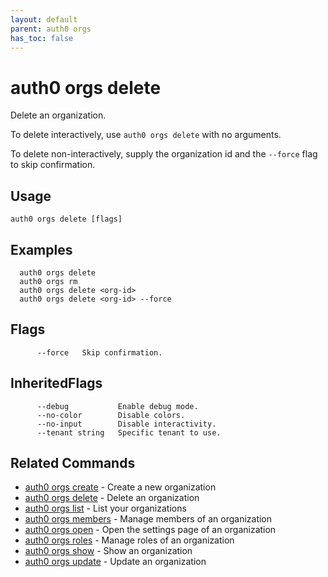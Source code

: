 ```yaml
---
layout: default
parent: auth0 orgs
has_toc: false
---
```

# auth0 orgs delete

Delete an organization.

To delete interactively, use `auth0 orgs delete` with no arguments.

To delete non-interactively, supply the organization id and the `--force` flag to skip confirmation.

## Usage
```
auth0 orgs delete [flags]
```

## Examples

```
  auth0 orgs delete
  auth0 orgs rm
  auth0 orgs delete <org-id>
  auth0 orgs delete <org-id> --force
```


## Flags

```
      --force   Skip confirmation.
```


## InheritedFlags

```
      --debug           Enable debug mode.
      --no-color        Disable colors.
      --no-input        Disable interactivity.
      --tenant string   Specific tenant to use.
```


## Related Commands

- [auth0 orgs create](auth0_orgs_create.md) - Create a new organization
- [auth0 orgs delete](auth0_orgs_delete.md) - Delete an organization
- [auth0 orgs list](auth0_orgs_list.md) - List your organizations
- [auth0 orgs members](auth0_orgs_members.md) - Manage members of an organization
- [auth0 orgs open](auth0_orgs_open.md) - Open the settings page of an organization
- [auth0 orgs roles](auth0_orgs_roles.md) - Manage roles of an organization
- [auth0 orgs show](auth0_orgs_show.md) - Show an organization
- [auth0 orgs update](auth0_orgs_update.md) - Update an organization


